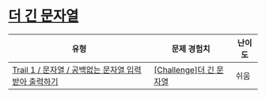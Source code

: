 # [더 긴 문자열](https://www.codetree.ai/trails/complete/curated-cards/challenge-longer-string)

|유형|문제 경험치|난이도|
|---|---|---|
|[Trail 1 / 문자열 / 공백없는 문자열 입력받아 출력하기](https://www.codetree.ai/trail-info/novice-low/)|[[Challenge]더 긴 문자열](https://www.codetree.ai/trails/complete/curated-cards/challenge-longer-string/)|쉬움|

